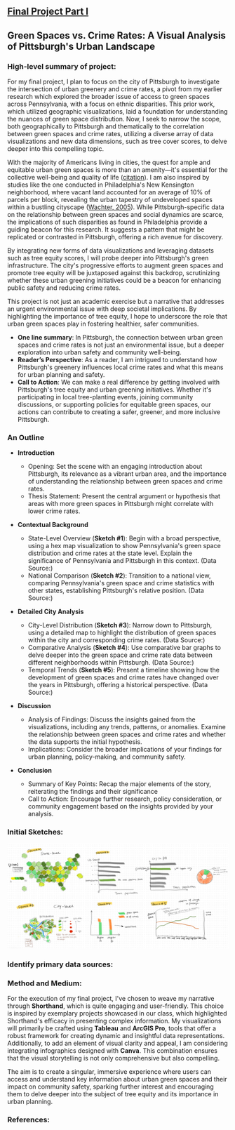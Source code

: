 ## [Final Project Part I](README.md)

## Green Spaces vs. Crime Rates: A Visual Analysis of Pittsburgh's Urban Landscape

### High-level summary of project:

For my final project, I plan to focus on the city of Pittsburgh to investigate the intersection of urban greenery and crime rates, a pivot from my earlier research which explored the broader issue of access to green spaces across Pennsylvania, with a focus on ethnic disparities. This prior work, which utilized geographic visualizations, laid a foundation for understanding the nuances of green space distribution. Now, I seek to narrow the scope, both geographically to Pittsburgh and thematically to the correlation between green spaces and crime rates, utilizing a diverse array of data visualizations and new data dimensions, such as tree cover scores, to delve deeper into this compelling topic.

With the majority of Americans living in cities, the quest for ample and equitable urban green spaces is more than an amenity—it's essential for the collective well-being and quality of life ([citation](https://www.synlawn.com/commercial-projects/urban-hardscape-transformed-into-a-community-green-space/)). I am also inspired by studies like the one conducted in Philadelphia's New Kensington neighborhood, where vacant land accounted for an average of 10% of parcels per block, revealing the urban tapestry of undeveloped spaces within a bustling cityscape ([Wachter, 2005](https://library.weconservepa.org/library_items/1032-The-Determinants-of-Neighborhood-Transformations-in-Philadelphia-Identification-and-Analysis-The-New-Kensington-Pilot-Study)). While Pittsburgh-specific data on the relationship between green spaces and social dynamics are scarce, the implications of such disparities as found in Philadelphia provide a guiding beacon for this research. It suggests a pattern that might be replicated or contrasted in Pittsburgh, offering a rich avenue for discovery.

By integrating new forms of data visualizations and leveraging datasets such as tree equity scores, I will probe deeper into Pittsburgh's green infrastructure. The city's progressive efforts to augment green spaces and promote tree equity will be juxtaposed against this backdrop, scrutinizing whether these urban greening initiatives could be a beacon for enhancing public safety and reducing crime rates.

This project is not just an academic exercise but a narrative that addresses an urgent environmental issue with deep societal implications. By highlighting the importance of tree equity, I hope to underscore the role that urban green spaces play in fostering healthier, safer communities.

 - **One line summary**: In Pittsburgh, the connection between urban green spaces and crime rates is not just an environmental issue, but a deeper exploration into urban safety and community well-being.
 - **Reader’s Perspective**: As a reader, I am intrigued to understand how Pittsburgh's greenery influences local crime rates and what this means for urban planning and safety.
 - **Call to Action**: We can make a real difference by getting involved with Pittsburgh's tree equity and urban greening initiatives. Whether it's participating in local tree-planting events, joining community discussions, or supporting policies for equitable green spaces, our actions can contribute to creating a safer, greener, and more inclusive Pittsburgh.

### An Outline
- **Introduction**
  - Opening: Set the scene with an engaging introduction about Pittsburgh, its relevance as a vibrant urban area, and the importance of understanding the relationship between green spaces and crime rates.
  - Thesis Statement: Present the central argument or hypothesis that areas with more green spaces in Pittsburgh might correlate with lower crime rates.

- **Contextual Background**
  - State-Level Overview (**Sketch #1**): Begin with a broad perspective, using a hex map visualization to show Pennsylvania's green space distribution and crime rates at the state level. Explain the significance of Pennsylvania and Pittsburgh in this context. (Data Source:)
  - National Comparison (**Sketch #2**): Transition to a national view, comparing Pennsylvania's green space and crime statistics with other states, establishing Pittsburgh's relative position. (Data Source:)

- **Detailed City Analysis**
  - City-Level Distribution (**Sketch #3**): Narrow down to Pittsburgh, using a detailed map to highlight the distribution of green spaces within the city and corresponding crime rates. (Data Source:)
  - Comparative Analysis (**Sketch #4**): Use comparative bar graphs to delve deeper into the green space and crime rate data between different neighborhoods within Pittsburgh. (Data Source:)
  - Temporal Trends (**Sketch #5**): Present a timeline showing how the development of green spaces and crime rates have changed over the years in Pittsburgh, offering a historical perspective. (Data Source:)

- **Discussion**
  - Analysis of Findings: Discuss the insights gained from the visualizations, including any trends, patterns, or anomalies. Examine the relationship between green spaces and crime rates and whether the data supports the initial hypothesis.
  - Implications: Consider the broader implications of your findings for urban planning, policy-making, and community safety.

- **Conclusion**
  - Summary of Key Points: Recap the major elements of the story, reiterating the findings and their significance
  - Call to Action: Encourage further research, policy consideration, or community engagement based on the insights provided by your analysis.

### Initial Sketches:
![Sketches](project_part1_sketches.jpg)

### Identify primary data sources:

### Method and Medium:
For the execution of my final project, I've chosen to weave my narrative through **Shorthand**, which is quite engaging and user-friendly. This choice is inspired by exemplary projects showcased in our class, which highlighted Shorthand's efficacy in presenting complex information. My visualizations will primarily be crafted using **Tableau** and **ArcGIS Pro**, tools that offer a robust framework for creating dynamic and insightful data representations. Additionally, to add an element of visual clarity and appeal, I am considering integrating infographics designed with **Canva**. This combination ensures that the visual storytelling is not only comprehensive but also compelling.


The aim is to create a singular, immersive experience where users can access and understand key information about urban green spaces and their impact on community safety, sparking further interest and encouraging them to delve deeper into the subject of tree equity and its importance in urban planning.
### References:
